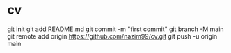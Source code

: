 # cv
git init
git add README.md
git commit -m "first commit"
git branch -M main
git remote add origin https://github.com/nazim99/cv.git
git push -u origin main
